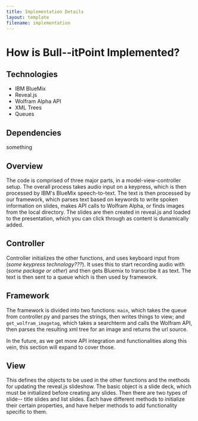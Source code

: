 ```yaml
---
title: Implementation Details
layout: template
filename: implementation
---
```


# How is Bull--itPoint Implemented?

## Technologies
- IBM BlueMix
- Reveal.js
- Wolfram Alpha API
- XML Trees
- Queues

## Dependencies
something

## Overview
The code is comprised of three major parts, in a model-view-controller setup. The overall process takes audio input on a keypress, which is then processed by IBM's BlueMix speech-to-text. The text is then processed by our framework, which parses text based on keywords to write spoken information on slides, makes API calls to Wolfram Alpha, or finds images from the local directory. The slides are then created in reveal.js and loaded to the presentation, which you can click through as content is dunamically added.

## Controller
Controller initializes the other functions, and uses keyboard input from (*some keypress technology???*). 
It uses this to start recording audio with (*some package or other*) and then gets Bluemix to transcribe it as text. The text is then sent to a queue which is then used by framework.

## Framework
The framework is divided into two functions:
`main`, which takes the queue from controller.py and parses the strings, then writes things to view; and `get_wolfram_imagetag`, which takes a searchterm and calls the Wolfram API, then parses the resulting xml tree for an image and returns the url source.

In the future, as we get more API integration and functionalities along this vein, this section will expand to cover those.

## View
This defines the objects to be used in the other functions and the methods for updating the reveal.js slideshow. The basic object is a slide deck, which must be initialized before creating any slides. Then there are two types of slide-- title slides and list slides. Each have different methods to initialize their certain properties, and have helper methods to add functionality specific to them.
